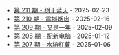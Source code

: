 * [第 211 期 - 树干蓝天](https://weekly.tw93.fun/posts/211-树干蓝天) - 2025-02-23
* [第 210 期 - 震撼烟囱](https://weekly.tw93.fun/posts/210-震撼烟囱) - 2025-02-16
* [第 209 期 - 又是一年](https://weekly.tw93.fun/posts/209-又是一年) - 2025-02-09
* [第 208 期 - 配新电脑](https://weekly.tw93.fun/posts/208-配新电脑) - 2025-01-12
* [第 207 期 - 水培红薯](https://weekly.tw93.fun/posts/207-水培红薯) - 2025-01-06
